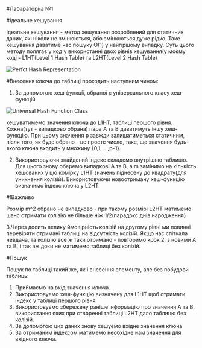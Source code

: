 #Лабараторна №1

#Iдеальне хешування

Iдеальне хешування - метод хешування розроблений для статичних даних, якi нiколи не змiнюються, або змiнюються дуже рiдко.
Таке хешування даватиме час пошуку О(1) у найгiршому випадку.
Суть цього методу полягає у код у використаннi двох рiвнiв хешування(у моєму кодi - L1HT(Level 1 Hash Table) та L2HT(Level 2 Hash Table)

![Perfct Hash Representation](http://picua.org/img/2018-02/07/umwe9if67xotjvaq7cto1ze6j.png)

#Внесення ключа до таблицi проходить наступним чином:
1. За допомогою хеш функцiї, обраної с унiверсального класу хеш-функцiй

![Universal Hash Function Class](http://picua.org/img/2018-02/07/qld4oib0ho6nx0kiluktxtmc3.png)

хешуватимемо значення ключа до L1HT, таблицi першого рiвня. Кожна(тут - випадково обрана) пара А та В даватимуть iншу хеш-функцiю.
При цьому значення р завжди залишатиметься статичним, пiсля того, як буде обрано - це просте число, таке, що значення будь-якого ключа входить у множину {0,1, .. ,p-1}.

2. Використовуючи знайдений iндекс складемо внутрiшню таблицю. Для цього знову оберемо випадковi A та В, а m замiнимо на кiлькiсть хешованих у цю комiрку L1HT значень пiднесену до квадрату(для уникнення колiзiй). Використовуючи новоотриману хеш-функцiю визначимо
iндекс ключа у L2HT.

  #!Важливо
  
  Розмiр m^2 обрано не випадково - при такому розмiрi L2HT матимемо шанс отримати колiзiю не бiльше нiж 1/2(парадокс днiв народження)
  
3.Через досить велику ймовiрнiсть колiзiй на другому рiвнi ми повиннi перевiряти отриманi таблицi на вiдсутнiсть колiзiй. Якщо нас спiткала невдача, та колiзiю все ж таки отримано - повторимо крок 2, з новими А та В, i так аж доки не матимемо таблицi без колiзiй.

#Пошук

Пошук по таблицi такий же, як i внесення елементу, але без побудови таблиць:
1. Приймаємо на вхiд значення ключа.
2. Використовуємо хеш-функцiю визначену для L1HT щоб отримати iндекс у таблицi першого рiвня
3. Використовуємо збережену ранiше iнформацiю про значення А та В, використання яких при створеннi таблицi L2HT дало таблицю без колiзiй.
4. За допомогою цих даних знову хешуємо вхiдне значення ключа
5. За отриманим iндексом матимемо необхiдне нам значення для вхiдного ключа.

